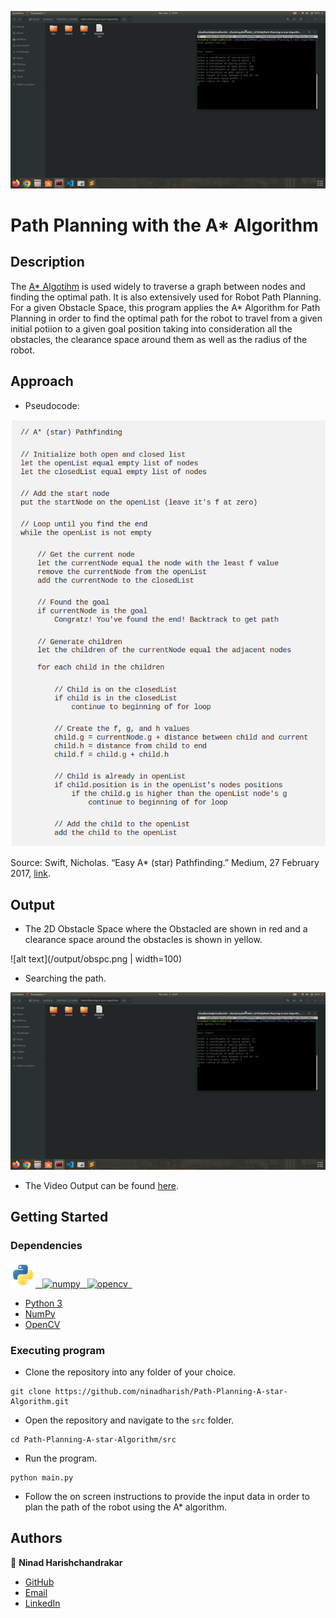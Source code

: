 ![alt text](/output/plan.gif)

# Path Planning with the A* Algorithm

## Description

The [A* Algotihm](https://en.wikipedia.org/wiki/A*_search_algorithm) is used widely to traverse a graph between nodes and finding the optimal path. It is also extensively used for Robot Path Planning. For a given Obstacle Space, this program applies the A* Algorithm for Path Planning in order to find the optimal path for the robot to travel from a given initial potiion to a given goal position taking into consideration all the obstacles, the clearance space around them as well as the radius of the robot.

## Approach

* Pseudocode:

![alt text](/output/flo.png)

Source: Swift, Nicholas. “Easy A* (star) Pathfinding.” Medium, 27 February 2017, [link](https://medium.com/@nicholas.w.swift/easy-a-star-pathfinding-7e6689c7f7b2).

## Output

* The 2D Obstacle Space where the Obstacled are shown in red and a clearance space around the obstacles is shown in yellow.

![alt text](/output/obspc.png  | width=100)

* Searching the path.

![alt text](/output/plan.gif)

* The Video Output can be found [here](https://drive.google.com/file/d/1amDYIq2HJnxtHP28z9022j47vOCS8FZB/view?usp=sharing).


## Getting Started

### Dependencies

<p align="left"> 
<a href="https://www.python.org" target="_blank" rel="noreferrer"> <img src="https://raw.githubusercontent.com/devicons/devicon/master/icons/python/python-original.svg" alt="python" width="40" height="40"/>&ensp; </a>
<a href="https://numpy.org/" target="_blank" rel="noreferrer"> <img src="https://www.codebykelvin.com/learning/python/data-science/numpy-series/cover-numpy.png" alt="numpy" width="40" height="40"/>&ensp; </a>
<a href="https://opencv.org/" target="_blank" rel="noreferrer"> <img src="https://avatars.githubusercontent.com/u/5009934?v=4&s=400" alt="opencv" width="40" height="40"/>&ensp; </a>

* [Python 3](https://www.python.org/)
* [NumPy](https://numpy.org/)
* [OpenCV](https://opencv.org/)


### Executing program

* Clone the repository into any folder of your choice.
```
git clone https://github.com/ninadharish/Path-Planning-A-star-Algorithm.git
```

* Open the repository and navigate to the `src` folder.
```
cd Path-Planning-A-star-Algorithm/src
```

* Run the program.
```
python main.py
```

* Follow the on screen instructions to provide the input data in order to plan the path of the robot using the A* algorithm.


## Authors

👤 **Ninad Harishchandrakar**

* [GitHub](https://github.com/ninadharish)
* [Email](mailto:ninad.harish@gmail.com)
* [LinkedIn](https://linkedin.com/in/ninadharish)
